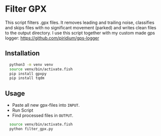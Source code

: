 # Filter GPX

This script filters .gpx files. It removes leading and trailing noise, classifies and skips files with no significant movement (parked) and writes clean files to the output directory.
I use this script together with my custom made gps logger: https://github.com/piridium/gps-logger

## Installation

```sh
  python3 -m venv venv
  source venv/bin/activate.fish
  pip install gpxpy
  pip install tqdm
```

## Usage

- Paste all new gpx-files into `INPUT`.
- Run Script
- Find processed files in `OUTPUT`.

```sh
  source venv/bin/activate.fish
  python filter_gpx.py
```
